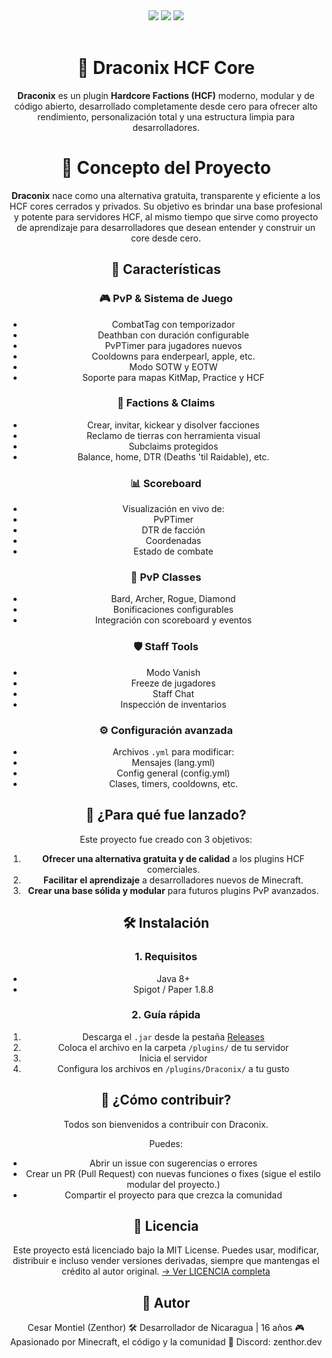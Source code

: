 <div align="center">

<img src="https://img.shields.io/badge/Minecraft-1.8.8-green?style=flat-square">
<img src="https://img.shields.io/badge/Java-8-blue?style=flat-square">
<img src="https://img.shields.io/github/license/zenthor-dev/Draconix?style=flat-square">
<br><br>

# 🐉 Draconix HCF Core
**Draconix** es un plugin **Hardcore Factions (HCF)** moderno, modular y de código abierto, desarrollado completamente desde cero para ofrecer alto rendimiento, personalización total y una estructura limpia para desarrolladores.

# 🌟 Concepto del Proyecto
**Draconix** nace como una alternativa gratuita, transparente y eficiente a los HCF cores cerrados y privados. Su objetivo es brindar una base profesional y potente para servidores HCF, al mismo tiempo que sirve como proyecto de aprendizaje para desarrolladores que desean entender y construir un core desde cero.

## 🚀 Características

### 🎮 PvP & Sistema de Juego
- CombatTag con temporizador
- Deathban con duración configurable
- PvPTimer para jugadores nuevos
- Cooldowns para enderpearl, apple, etc.
- Modo SOTW y EOTW
- Soporte para mapas KitMap, Practice y HCF

### 🏰 Factions & Claims
- Crear, invitar, kickear y disolver facciones
- Reclamo de tierras con herramienta visual
- Subclaims protegidos
- Balance, home, DTR (Deaths 'til Raidable), etc.

### 📊 Scoreboard
- Visualización en vivo de:
- PvPTimer
- DTR de facción
- Coordenadas
- Estado de combate

### 💎 PvP Classes
- Bard, Archer, Rogue, Diamond
- Bonificaciones configurables
- Integración con scoreboard y eventos

### 🛡️ Staff Tools
- Modo Vanish
- Freeze de jugadores
- Staff Chat
- Inspección de inventarios

### ⚙️ Configuración avanzada
- Archivos `.yml` para modificar:
- Mensajes (lang.yml)
- Config general (config.yml)
- Clases, timers, cooldowns, etc.

## 🧠 ¿Para qué fue lanzado?

Este proyecto fue creado con 3 objetivos:

1. **Ofrecer una alternativa gratuita y de calidad** a los plugins HCF comerciales.
2. **Facilitar el aprendizaje** a desarrolladores nuevos de Minecraft.
3. **Crear una base sólida y modular** para futuros plugins PvP avanzados.

## 🛠️ Instalación

### 1. Requisitos
- Java 8+
- Spigot / Paper 1.8.8

### 2. Guía rápida
1. Descarga el `.jar` desde la pestaña [Releases](https://github.com/zenthor-dev/Draconix/releases)
2. Coloca el archivo en la carpeta `/plugins/` de tu servidor
3. Inicia el servidor
4. Configura los archivos en `/plugins/Draconix/` a tu gusto

## 🤝 ¿Cómo contribuir?
Todos son bienvenidos a contribuir con Draconix.

Puedes:

- Abrir un issue con sugerencias o errores
- Crear un PR (Pull Request) con nuevas funciones o fixes (sigue el estilo modular del proyecto.)
- Compartir el proyecto para que crezca la comunidad

## 📜 Licencia
Este proyecto está licenciado bajo la MIT License.
Puedes usar, modificar, distribuir e incluso vender versiones derivadas, siempre que mantengas el crédito al autor original.
[→ Ver LICENCIA completa](https://github.com/zenthor-dev/Draconix/blob/main/LICENSE)

## 🧑 Autor
Cesar Montiel (Zenthor)
🛠️ Desarrollador de Nicaragua | 16 años
🎮 Apasionado por Minecraft, el código y la comunidad
📍 Discord: zenthor.dev
